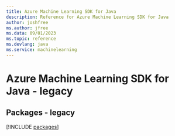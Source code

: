 ```yaml
---
title: Azure Machine Learning SDK for Java
description: Reference for Azure Machine Learning SDK for Java
author: joshfree
ms.author: jfree
ms.data: 09/01/2023
ms.topic: reference
ms.devlang: java
ms.service: machinelearning
---
```

# Azure Machine Learning SDK for Java - legacy
## Packages - legacy
[!INCLUDE [packages](machine-learning-index.md)]